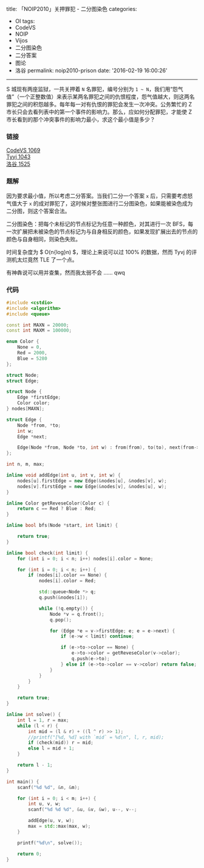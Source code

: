 title: 「NOIP2010」关押罪犯 - 二分图染色
categories:
  - OI
tags:
  - CodeVS
  - NOIP
  - Vijos
  - 二分图染色
  - 二分答案
  - 图论
  - 洛谷
permalink: noip2010-prison
date: '2016-02-19 16:00:26'
---

S 城现有两座监狱，一共关押着 `N` 名罪犯，编号分别为 `1 ~ N`，我们用“怨气值”（一个正整数值）来表示某两名罪犯之间的仇恨程度，怨气值越大，则这两名罪犯之间的积怨越多。每年每一对有仇恨的罪犯会发生一次冲突。公务繁忙的 Z 市长只会去看列表中的第一个事件的影响力。那么，应如何分配罪犯，才能使 Z 市长看到的那个冲突事件的影响力最小，求这个最小值是多少？

<!-- more -->

### 链接

[CodeVS 1069](http://codevs.cn/problem/1069/)  
[Tyvj 1043](http://tyvj.cn/p/1403)  
[洛谷 1525](http://www.luogu.org/problem/show?pid=1525)

### 题解

因为要求最小值，所以考虑二分答案。当我们二分一个答案 `x` 后，只需要考虑怒气值大于 `x` 的成对罪犯了，这时候对整张图进行二分图染色，如果能被染色成为二分图，则这个答案合法。

二分图染色：把每个未标记的节点标记为任意一种颜色，对其进行一次 BFS，每一次扩展把未被染色的节点标记为与自身相反的颜色，如果发现扩展出去的节点的颜色与自身相同，则染色失败。

时间复杂度为 $ O(n{log}n) $，理论上来说可以过 100% 的数据，然而 Tyvj 的评测机太烂竟然 TLE 了一个点。

有神犇说可以用并查集，然而我太弱不会 …… qwq

### 代码

```cpp
#include <cstdio>
#include <algorithm>
#include <queue>

const int MAXN = 20000;
const int MAXM = 100000;

enum Color {
    None = 0,
    Red = 2000,
    Blue = 5280
};

struct Node;
struct Edge;

struct Node {
    Edge *firstEdge;
    Color color;
} nodes[MAXN];

struct Edge {
    Node *from, *to;
    int w;
    Edge *next;

    Edge(Node *from, Node *to, int w) : from(from), to(to), next(from->firstEdge), w(w) {}
};

int n, m, max;

inline void addEdge(int u, int v, int w) {
    nodes[u].firstEdge = new Edge(&nodes[u], &nodes[v], w);
    nodes[v].firstEdge = new Edge(&nodes[v], &nodes[u], w);
}

inline Color getReveseColor(Color c) {
    return c == Red ? Blue : Red;
}

inline bool bfs(Node *start, int limit) {

    return true;
}

inline bool check(int limit) {
    for (int i = 0; i < n; i++) nodes[i].color = None;

    for (int i = 0; i < n; i++) {
        if (nodes[i].color == None) {
            nodes[i].color = Red;

            std::queue<Node *> q;
            q.push(&nodes[i]);

            while (!q.empty()) {
                Node *v = q.front();
                q.pop();

                for (Edge *e = v->firstEdge; e; e = e->next) {
                    if (e->w < limit) continue;

                    if (e->to->color == None) {
                        e->to->color = getReveseColor(v->color);
                        q.push(e->to);
                    } else if (e->to->color == v->color) return false;
                }
            }
        }
    }

    return true;
}

inline int solve() {
    int l = 1, r = max;
    while (l < r) {
        int mid = (l & r) + ((l ^ r) >> 1);
        //printf("[%d, %d] with `mid` = %d\n", l, r, mid);
        if (check(mid)) r = mid;
        else l = mid + 1;
    }

    return l - 1;
}

int main() {
    scanf("%d %d", &n, &m);

    for (int i = 0; i < m; i++) {
        int u, v, w;
        scanf("%d %d %d", &u, &v, &w), u--, v--;

        addEdge(u, v, w);
        max = std::max(max, w);
    }

    printf("%d\n", solve());

    return 0;
}
```